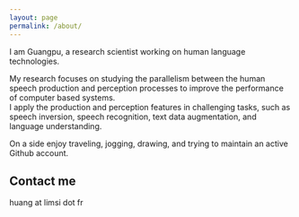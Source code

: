 ```yaml
---
layout: page
permalink: /about/
---
```


I am Guangpu, a research scientist working on human language technologies.

My research focuses on studying the parallelism between the human speech production and perception processes to improve the performance of computer based systems.  
I apply the production and perception features in challenging tasks, such as speech inversion, speech recognition, text data augmentation, and language understanding.

On a side enjoy traveling, jogging, drawing, and trying to maintain an active Github account.

## Contact me
huang at limsi dot fr
